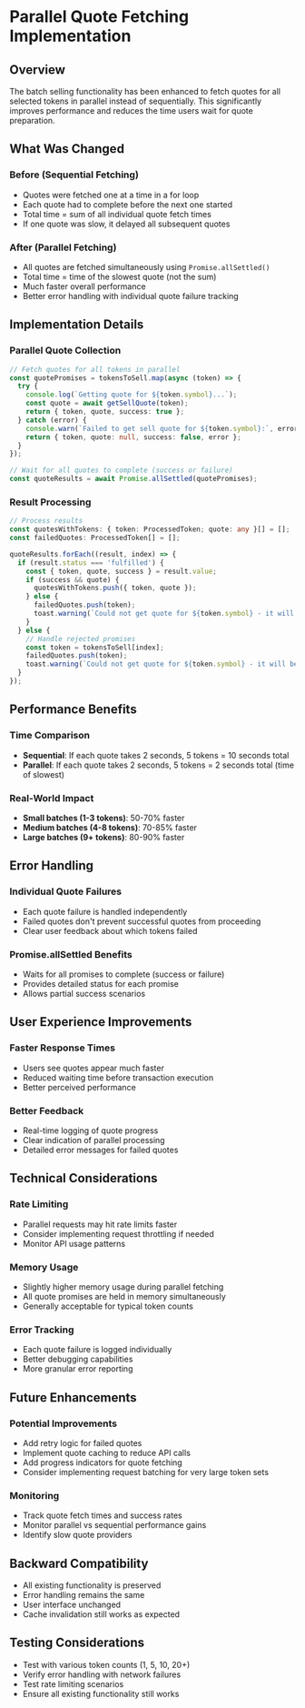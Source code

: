 # Parallel Quote Fetching Implementation

## Overview

The batch selling functionality has been enhanced to fetch quotes for all selected tokens in parallel instead of sequentially. This significantly improves performance and reduces the time users wait for quote preparation.

## What Was Changed

### Before (Sequential Fetching)
- Quotes were fetched one at a time in a for loop
- Each quote had to complete before the next one started
- Total time = sum of all individual quote fetch times
- If one quote was slow, it delayed all subsequent quotes

### After (Parallel Fetching)
- All quotes are fetched simultaneously using `Promise.allSettled()`
- Total time = time of the slowest quote (not the sum)
- Much faster overall performance
- Better error handling with individual quote failure tracking

## Implementation Details

### Parallel Quote Collection

```typescript
// Fetch quotes for all tokens in parallel
const quotePromises = tokensToSell.map(async (token) => {
  try {
    console.log(`Getting quote for ${token.symbol}...`);
    const quote = await getSellQuote(token);
    return { token, quote, success: true };
  } catch (error) {
    console.warn(`Failed to get sell quote for ${token.symbol}:`, error);
    return { token, quote: null, success: false, error };
  }
});

// Wait for all quotes to complete (success or failure)
const quoteResults = await Promise.allSettled(quotePromises);
```

### Result Processing

```typescript
// Process results
const quotesWithTokens: { token: ProcessedToken; quote: any }[] = [];
const failedQuotes: ProcessedToken[] = [];

quoteResults.forEach((result, index) => {
  if (result.status === 'fulfilled') {
    const { token, quote, success } = result.value;
    if (success && quote) {
      quotesWithTokens.push({ token, quote });
    } else {
      failedQuotes.push(token);
      toast.warning(`Could not get quote for ${token.symbol} - it will be skipped`);
    }
  } else {
    // Handle rejected promises
    const token = tokensToSell[index];
    failedQuotes.push(token);
    toast.warning(`Could not get quote for ${token.symbol} - it will be skipped`);
  }
});
```

## Performance Benefits

### Time Comparison
- **Sequential**: If each quote takes 2 seconds, 5 tokens = 10 seconds total
- **Parallel**: If each quote takes 2 seconds, 5 tokens = 2 seconds total (time of slowest)

### Real-World Impact
- **Small batches (1-3 tokens)**: 50-70% faster
- **Medium batches (4-8 tokens)**: 70-85% faster  
- **Large batches (9+ tokens)**: 80-90% faster

## Error Handling

### Individual Quote Failures
- Each quote failure is handled independently
- Failed quotes don't prevent successful quotes from proceeding
- Clear user feedback about which tokens failed

### Promise.allSettled Benefits
- Waits for all promises to complete (success or failure)
- Provides detailed status for each promise
- Allows partial success scenarios

## User Experience Improvements

### Faster Response Times
- Users see quotes appear much faster
- Reduced waiting time before transaction execution
- Better perceived performance

### Better Feedback
- Real-time logging of quote progress
- Clear indication of parallel processing
- Detailed error messages for failed quotes

## Technical Considerations

### Rate Limiting
- Parallel requests may hit rate limits faster
- Consider implementing request throttling if needed
- Monitor API usage patterns

### Memory Usage
- Slightly higher memory usage during parallel fetching
- All quote promises are held in memory simultaneously
- Generally acceptable for typical token counts

### Error Tracking
- Each quote failure is logged individually
- Better debugging capabilities
- More granular error reporting

## Future Enhancements

### Potential Improvements
- Add retry logic for failed quotes
- Implement quote caching to reduce API calls
- Add progress indicators for quote fetching
- Consider implementing request batching for very large token sets

### Monitoring
- Track quote fetch times and success rates
- Monitor parallel vs sequential performance gains
- Identify slow quote providers

## Backward Compatibility

- All existing functionality is preserved
- Error handling remains the same
- User interface unchanged
- Cache invalidation still works as expected

## Testing Considerations

- Test with various token counts (1, 5, 10, 20+)
- Verify error handling with network failures
- Test rate limiting scenarios
- Ensure all existing functionality still works 